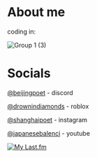 # About me
coding in:

![Group 1 (3)](https://github.com/heistrunsyou/heistrunsyou/assets/154766120/54f1dab0-9d11-43b9-9c02-9a2a38a5abc2)

# Socials
[@beijingpoet](https://discordapp.com/users/957499162033811487) - discord

[@drownindiamonds](https://www.roblox.com/users/4666088653/profile) - roblox

[@shanghaipoet](https://www.instagram.com/shanghaipoet/) - instagram

[@japanesebalenci](https://www.youtube.com/@beijingpoet) - youtube

[![My Last.fm](https://lastfm-recently-played.vercel.app/api?user=shehatesheist)](https://www.last.fm/user/shehatesheist)
